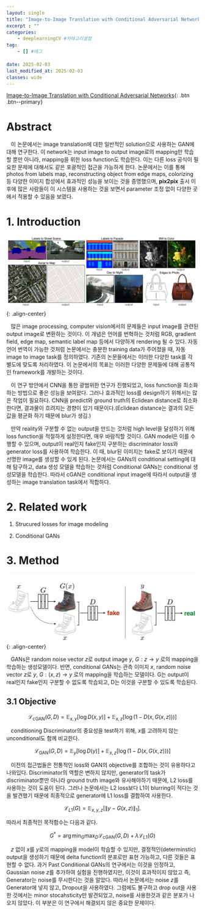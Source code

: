 ```yaml
---
layout: single
title: "Image-to-Image Translation with Conditional Adversarial Networks" #제목
excerpt : ""
categories: 
    - deeplearningCV #카테고리설정
tag: 
    - [] #테그

date: 2025-02-03
last_modified_at: 2025-02-03
classes: wide    
---
```

[Image-to-Image Translation with Conditional Adversarial Networks](https://arxiv.org/pdf/1611.07004){: .btn .btn--primary}


# Abstract

&nbsp;&nbsp; 이 논문에서는 image translation에 대한 일반적인 solution으로 사용하는 GAN에 대해 연구한다. 이 network는 input image to output image로의 mapping만 학습할 뿐만 아니라, mapping을 위한 loss function도 학습한다. 이는 다른 loss 공식이 필요한 문제에 대해서도 같은 포괄적인 접근을 가능하게 한다. 논문에서는 이를 통해 photos from labels map, reconstructing object from edge maps, colorizing 등 다양한 이미지 합성에서 효과적인 성능을 보이는 것을 증명했으며, **pix2pix** 출시 이후에 많은 사람들이 이 시스템을 사용하는 것을 보면서 parameter 조정 없이 다양한 곳에서 적용할 수 있음을 보였다. 

# 1. Introduction
![Image5](/assets/images/pix2pix/image1.jpg){: .align-center}

&nbsp;&nbsp; 많은 image processing, computer vision에서의 문제들은 input image를 관련된 output image로 변환하는 것이다. 이 개념은 언어를 번혁하는 것처럼 RGB, gradient field, edge map, semantic label map 등에서 다양하게 rendering 될 수 있다. 자동 언어 번역이 가능한 것처럼 논문에서는 충분한 training data가 주어졌을 때, 자동 image to image task를 정의하였다. 기존의 논문들에서는 이러한 다양한 task를 각 별도에 맞도록 처리하였다. 이 논문에서의 목표는 이러한 다양한 문제들에 대해 공통적인 framework를 개발하는 것이다. 

&nbsp;&nbsp; 이 연구 방안에서 CNN을 통한 광범위한 연구가 진행되었고, loss function을 최소화 하는 방법으로 좋은 성능을 보여왔다. 그러나 효과적인 loss를 design하기 위해서는 많은 작업이 필요하다. CNN을 predict와 ground truth의 Eclidean distance로 최소화한다면, 결과물이 흐려지는 경향이 있기 때문이다.(Eclidean distance는 결과의 모든 값을 평균화 하기 때문에 blur가 생김.)

&nbsp;&nbsp; 만약 reality와 구분할 수 없는 output을 만드는 것처럼 high level을 달성하기 위해 loss function을 적절하게 설정한다면, 매우 바람직할 것이다. GAN model은 이를 수행할 수 있으며, output이 real인지 fake인지 구분하는 discriminator loss와 generator loss를 사용하여 학습한다. 이 때, blur된 이미지는 fake로 보이기 때문에 선명한 image를 생성할 수 있게 된다. 논문에서는 GANs의 conditional setting에 대해 탐구하고, data 생성 모델을 학습하는 것처럼 Conditional GANs는 conditional 생성모델을 학습한다. 따라서 cGAN은 conditional input image에 따라서 output을 생성하는 image translation task에서 적합하다.

# 2. Related work

1. Strucured losses for image modeling

2. Conditional GANs

# 3. Method

![Image5](/assets/images/pix2pix/image2.jpg){: .align-center}

&nbsp;&nbsp; GANs은 random noise vector $z$로 output image $y$, $G : z \to y$ 로의  mapping을 학습하는 생성모델이다. 반면, conditional GANs는 관측 이미지 $x$, random noise vector $z$로 $y$, $G : (x,z) \to y$ 로의 mapping을 학습하는 모델이다.  G는 output이 real인지 fake인지 구분할 수 없도록 학습되고, D는 이것을 구분할 수 있도록 학습된다. 

## 3.1 Objective

$$
\mathcal{L}_{\text{cGAN}}(G, D) = \mathbb{E}_{x,y} [\log D(x, y)] + \mathbb{E}_{x,z} [\log (1 - D(x, G(x, z)))]
$$

&nbsp;&nbsp; conditioning Discriminator의 중요성을 test하기 위해, $x$를 고려하지 않는 unconditional도 함께 비교한다. 

$$
\mathcal{L}_{\text{GAN}}(G, D) = \mathbb{E}_{y} [\log D(y)] + \mathbb{E}_{x,z} [\log (1 - D(x, G(x, z)))]
$$

&nbsp;&nbsp; 이전의 접근법들은 전통적인 loss와 GAN의 objective를 조합하는 것이 유용하다고 나와있다. Discriminator의 역할은 변하지 않지만, generator의 task가 discriminator뿐만 아니라 ground truth image와 유사해야하기 때문에, L2 loss를 사용하는 것이 도움이 된다. 그러나 논문에서는 L2 loss보다 L1이 blurring이 적다는 것을 발견했기 때문에 최종적으로 generator에 L1 loss를 결합하여 사용한다. 

$$
\mathcal{L}_{L1}(G) = \mathbb{E}_{x,y,z} \left[ \| y - G(x, z) \|_1 \right].
$$

따라서 최종적인 목적함수는 다음과 같다.

$$
G^* = \arg \min_G \max_D \mathcal{L}_{\text{cGAN}}(G, D) + \lambda \mathcal{L}_{L1}(G)
$$

&nbsp;&nbsp; $z$ 없이 $x$를 $y$로의 mapping을 model이 학습할 수 있지만, 결정적인(determinstic) output을 생성하기 때문에 delta function의 분포로만 표현 가능하고, 다른 것들은 표현할 수 없다. 과거 Past Conditional GANs의 연구에서는 이것을 인정하고, Gaussian noise $z$를 추가하여 실험을 진행하였지만, 이것이 효과적이지 않았고 즉, Generator는 noise를 무시한다는 것을 알았다. 따라서 논문에서는 noise $z$를 Generator에 넣지 않고, Dropout을 사용하였다. 그럼에도 불구하고 drop out을 사용한 것에서는 minor stocahsticity만 발견되었고, noise를 사용한것과 같은 분포가 나오지 않았다. 이 부분은 이 연구에서 해결되지 않은 중요한 문제이다.

